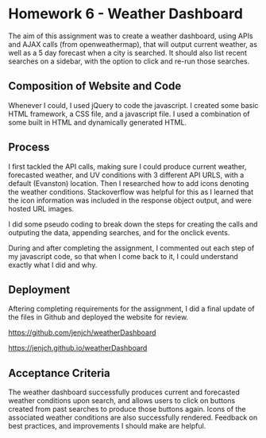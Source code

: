 # Homework 6 - Weather Dashboard

The aim of this assignment was to create a weather dashboard, using APIs and AJAX calls (from openweathermap), that will output current weather, as well as a 5 day forecast when a city is searched. It should also list recent searches on a sidebar, with the option to click and re-run those searches.

## Composition of Website and Code

Whenever I could, I used jQuery to code the javascript. I created some basic HTML framework, a CSS file, and a javascript file. I used a combination of some built in HTML and dynamically generated HTML.

## Process

I first tackled the API calls, making sure I could produce current weather, forecasted weather, and UV conditions with 3 different API URLS, with a default (Evanston) location. Then I researched how to add icons denoting the weather conditions. Stackoverflow was helpful for this as I learned that the icon information was included in the response object output, and were hosted URL images.

I did some pseudo coding to break down the steps for creating the calls and outputing the data, appending searches, and for the onclick events.

During and after completing the assignment, I commented out each step of my javascript code, so that when I come back to it, I could understand exactly what I did and why. 

## Deployment

Aftering completing requirements for the assignment, I did a final update of the files in Github and deployed the website for review. 

https://github.com/jenjch/weatherDashboard

https://jenjch.github.io/weatherDashboard

## Acceptance Criteria

The weather dashboard successfully produces current and forecasted weather conditions upon search, and allows users to click on buttons created from past searches to produce those buttons again. Icons of the associated weather conditions are also successfully rendered. Feedback on best practices, and improvements I should make are helpful.
